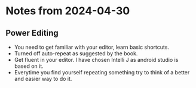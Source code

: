 # Notes from 2024-04-30
## Power Editing
- You need to get familiar with your editor, learn basic shortcuts.
- Turned off auto-repeat as suggested by the book.
- Get fluent in your editor. I have chosen Intelli J as android studio is based on it.
- Everytime you find yourself repeating something try to think of a better and easier way to do it.